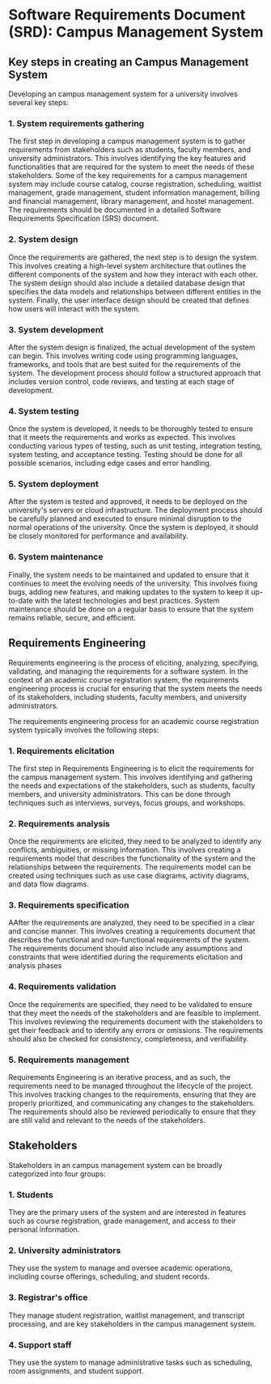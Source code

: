 # Software Requirements Document (SRD): Campus Management System

## Key steps in creating an Campus Management System
Developing an campus management system for a university involves several key steps:

### 1. System requirements gathering
The first step in developing a campus management system is to gather requirements from stakeholders such as students, faculty members, and university administrators. This involves identifying the key features and functionalities that are required for the system to meet the needs of these stakeholders. Some of the key requirements for a campus management system may include course catalog, course registration, scheduling, waitlist management, grade management, student information management, billing and financial management, library management, and hostel management. The requirements should be documented in a detailed Software Requirements Specification (SRS) document.

### 2. System design
Once the requirements are gathered, the next step is to design the system. This involves creating a high-level system architecture that outlines the different components of the system and how they interact with each other. The system design should also include a detailed database design that specifies the data models and relationships between different entities in the system. Finally, the user interface design should be created that defines how users will interact with the system.

### 3. System development
After the system design is finalized, the actual development of the system can begin. This involves writing code using programming languages, frameworks, and tools that are best suited for the requirements of the system. The development process should follow a structured approach that includes version control, code reviews, and testing at each stage of development.

### 4. System testing
Once the system is developed, it needs to be thoroughly tested to ensure that it meets the requirements and works as expected. This involves conducting various types of testing, such as unit testing, integration testing, system testing, and acceptance testing. Testing should be done for all possible scenarios, including edge cases and error handling.

### 5. System deployment
After the system is tested and approved, it needs to be deployed on the university's servers or cloud infrastructure. The deployment process should be carefully planned and executed to ensure minimal disruption to the normal operations of the university. Once the system is deployed, it should be closely monitored for performance and availability.

### 6. System maintenance
Finally, the system needs to be maintained and updated to ensure that it continues to meet the evolving needs of the university. This involves fixing bugs, adding new features, and making updates to the system to keep it up-to-date with the latest technologies and best practices. System maintenance should be done on a regular basis to ensure that the system remains reliable, secure, and efficient.

## Requirements Engineering
Requirements engineering is the process of eliciting, analyzing, specifying, validating, and managing the requirements for a software system. In the context of an academic course registration system, the requirements engineering process is crucial for ensuring that the system meets the needs of its stakeholders, including students, faculty members, and university administrators.

The requirements engineering process for an academic course registration system typically involves the following steps:

### 1. Requirements elicitation
The first step in Requirements Engineering is to elicit the requirements for the campus management system. This involves identifying and gathering the needs and expectations of the stakeholders, such as students, faculty members, and university administrators. This can be done through techniques such as interviews, surveys, focus groups, and workshops.

### 2. Requirements analysis
Once the requirements are elicited, they need to be analyzed to identify any conflicts, ambiguities, or missing information. This involves creating a requirements model that describes the functionality of the system and the relationships between the requirements. The requirements model can be created using techniques such as use case diagrams, activity diagrams, and data flow diagrams.

### 3. Requirements specification
AAfter the requirements are analyzed, they need to be specified in a clear and concise manner. This involves creating a requirements document that describes the functional and non-functional requirements of the system. The requirements document should also include any assumptions and constraints that were identified during the requirements elicitation and analysis phases

### 4. Requirements validation
Once the requirements are specified, they need to be validated to ensure that they meet the needs of the stakeholders and are feasible to implement. This involves reviewing the requirements document with the stakeholders to get their feedback and to identify any errors or omissions. The requirements should also be checked for consistency, completeness, and verifiability.

### 5. Requirements management
Requirements Engineering is an iterative process, and as such, the requirements need to be managed throughout the lifecycle of the project. This involves tracking changes to the requirements, ensuring that they are properly prioritized, and communicating any changes to the stakeholders. The requirements should also be reviewed periodically to ensure that they are still valid and relevant to the needs of the stakeholders.

## Stakeholders
Stakeholders in an campus management system can be broadly categorized into four groups:

### 1. Students
They are the primary users of the system and are interested in features such as course registration, grade management, and access to their personal information.

### 2. University administrators 
They use the system to manage and oversee academic operations, including course offerings, scheduling, and student records.

### 3. Registrar's office 
They manage student registration, waitlist management, and transcript processing, and are key stakeholders in the campus management system.

### 4. Support staff
They use the system to manage administrative tasks such as scheduling, room assignments, and student support.

